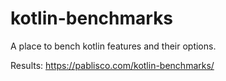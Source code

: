 # kotlin-benchmarks

A place to bench kotlin features and their options.

Results: https://pablisco.com/kotlin-benchmarks/
